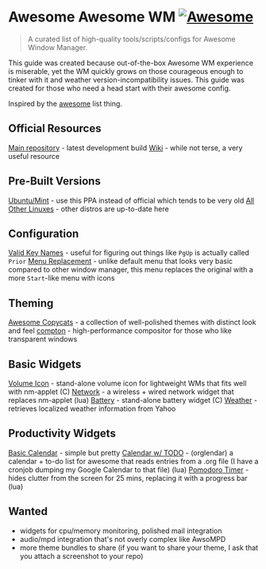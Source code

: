 # Awesome Awesome WM [![Awesome](https://cdn.rawgit.com/sindresorhus/awesome/d7305f38d29fed78fa85652e3a63e154dd8e8829/media/badge.svg)](https://github.com/sindresorhus/awesome)

> A curated list of high-quality tools/scripts/configs for Awesome Window Manager.

This guide was created because out-of-the-box Awesome WM experience is miserable, yet the WM quickly grows on those courageous enough to tinker with it and weather version-incompatibility issues. This guide was created for those who need a head start with their awesome config.

Inspired by the [awesome](https://github.com/sindresorhus/awesome) list thing.

## Official Resources
[Main repository](https://github.com/awesomeWM/awesome) - latest development build
[Wiki](http://awesome.naquadah.org/wiki/Main_Page) - while not terse, a very useful resource

## Pre-Built Versions
[Ubuntu/Mint](https://launchpad.net/~klaus-vormweg/+archive/ubuntu/awesome) - use this PPA instead of official which tends to be very old
[All Other Linuxes](http://pkgs.org/download/awesome) - other distros are up-to-date here

## Configuration
[Valid Key Names](http://wiki.linuxquestions.org/wiki/List_of_keysyms) - useful for figuring out things like `PgUp` is actually called `Prior`
[Menu Replacement](https://github.com/terceiro/awesome-freedesktop) - unlike default menu that looks very basic compared to other window manager, this menu replaces the original with a more `Start`-like menu with icons

## Theming
[Awesome Copycats](https://github.com/copycat-killer/awesome-copycats) - a collection of well-polished themes with distinct look and feel
[compton](https://github.com/chjj/compton) - high-performance compositor for those who like transparent windows

## Basic Widgets
[Volume Icon](https://github.com/Maato/volumeicon) - stand-alone volume icon for lightweight WMs that fits well with nm-applet (C)
[Network](https://github.com/plotnikovanton/net_widgets) - a wireless + wired network widget that replaces nm-applet (lua)
[Battery](https://github.com/NuckChorris/assault/) - stand-alone battery widget (C)
[Weather](https://github.com/ralluri/yawn) - retrieves localized weather information from Yahoo

## Productivity Widgets
[Basic Calendar](https://github.com/cdump/awesome-calendar) - simple but pretty
[Calendar w/ TODO](https://github.com/alexander-yakushev/Orglendar) - (orglendar) a calendar + to-do list for awesome that reads entries from a .org file (I have a cronjob dumping my Google Calendar to that file) (lua)
[Pomodoro Timer](https://github.com/optama/awmodoro) - hides clutter from the screen for 25 mins, replacing it with a progress bar (lua)

## Wanted
- widgets for cpu/memory monitoring, polished mail integration
- audio/mpd integration that's not overly complex like AwsoMPD
- more theme bundles to share (if you want to share your theme, I ask that you attach a screenshot to your repo)
